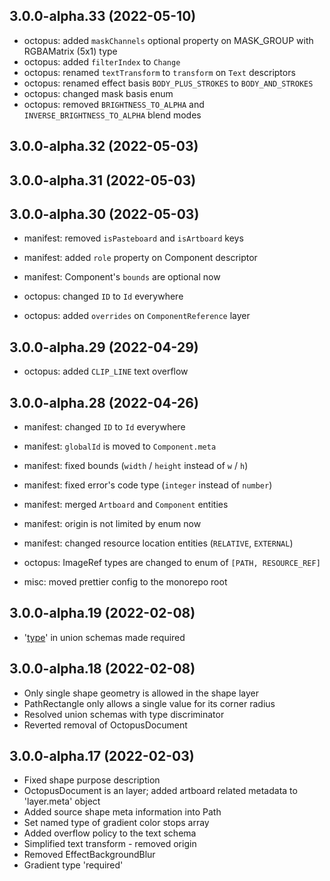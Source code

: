 ## 3.0.0-alpha.33 (2022-05-10)

- octopus: added `maskChannels` optional property on MASK_GROUP with RGBAMatrix (5x1) type
- octopus: added `filterIndex` to `Change`
- octopus: renamed `textTransform` to `transform` on `Text` descriptors
- octopus: renamed effect basis `BODY_PLUS_STROKES` to `BODY_AND_STROKES`
- octopus: changed mask basis enum
- octopus: removed `BRIGHTNESS_TO_ALPHA` and `INVERSE_BRIGHTNESS_TO_ALPHA` blend modes

## 3.0.0-alpha.32 (2022-05-03)

## 3.0.0-alpha.31 (2022-05-03)

## 3.0.0-alpha.30 (2022-05-03)

- manifest: removed `isPasteboard` and `isArtboard` keys
- manifest: added `role` property on Component descriptor
- manifest: Component's `bounds` are optional now

- octopus: changed `ID` to `Id` everywhere
- octopus: added `overrides` on `ComponentReference` layer

## 3.0.0-alpha.29 (2022-04-29)

- octopus: added `CLIP_LINE` text overflow

## 3.0.0-alpha.28 (2022-04-26)

- manifest: changed `ID` to `Id` everywhere
- manifest: `globalId` is moved to `Component.meta`
- manifest: fixed bounds (`width` / `height` instead of `w` / `h`)
- manifest: fixed error's code type (`integer` instead of `number`)
- manifest: merged `Artboard` and `Component` entities
- manifest: origin is not limited by enum now
- manifest: changed resource location entities (`RELATIVE`, `EXTERNAL`)

- octopus: ImageRef types are changed to enum of `[PATH, RESOURCE_REF]`

- misc: moved prettier config to the monorepo root

## 3.0.0-alpha.19 (2022-02-08)

- '[type](type)' in union schemas made required

## 3.0.0-alpha.18 (2022-02-08)

- Only single shape geometry is allowed in the shape layer
- PathRectangle only allows a single value for its corner radius
- Resolved union schemas with type discriminator
- Reverted removal of OctopusDocument

## 3.0.0-alpha.17 (2022-02-03)

- Fixed shape purpose description
- OctopusDocument is an layer; added artboard related metadata to 'layer.meta' object
- Added source shape meta information into Path
- Set named type of gradient color stops array
- Added overflow policy to the text schema
- Simplified text transform - removed origin
- Removed EffectBackgroundBlur
- Gradient type 'required'
